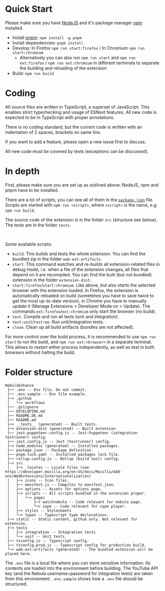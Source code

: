 # Quick Start

Please make sure you have [NodeJS](https://nodejs.org/) and it's package manager [npm](https://www.npmjs.com/) installed.

- Install [pnpm](https://github.com/pnpm/pnpm): `npm install -g pnpm`
- Install dependencies: `pnpm install`
- Develop: In Firefox `npm run start:firefox` / In Chromium `npm run start:chromium`
  - Alternatively you can also run `npm run start` and `npm run ext:firefox` / `npm run ext:chromium` in different terminals to separate the building and reloading of the extension
- Build: `npm run build`


# Coding

All source files are written in TypeScript, a superset of JavaScript. This enables strict typechecking and usage of ESNext features. All new code is expected to be in TypeScript with proper annotations.

There is no coding standard, but the current code is written with an indentation of 2 spaces, brackets on same line.

If you want to add a feature, please open a new issue first to discuss.

All new code must be covered by tests (exceptions can be discussed).


# In depth

First, please make sure you are set up as outlined above: NodeJS, npm and pnpm have to be installed.

There are a lot of scripts, you can see all of them in the [`package.json`](package.json) file. Scripts are started with `npm run <script>`, where `<script>` is the name, e.g. `npm run build`.

The source code of the extension is in the folder `src` (structure see below). The tests are in the folder `tests`.

&nbsp;

Some available scripts:

- `build`. This builds and tests the whole extension. You can find the bundled zip in the folder `web-ext-artifacts`.
- `start`. This command watches and re-builds all extension-related files in debug mode, i.e. when a file of the extension changes, all files that depend on it are recompiled. You can find the built (but not bundled) extension in the folder `extension-dist`.
- `start:firefox`/`start:chromium`. Like above, but also starts the selected browser with the extension loaded. In Firefox, the extension is automatically reloaded on build (sometimes you have to save twice to get the most up-to-date version), in Chrome you have to manually update it (Manage Extensions > Developer Mode on > Update). The commands `ext:firefox`/`ext:chromium` only start the browser (no build).
- `test`. Compile and run all tests (unit and integration).
- `test:unit`/`test:ee`. Run unit/integration tests.
- `clean`. Clean up all build artifacts (bundles are not affected).

For more control over the build process, it is recommended to use `npm run start` to run the build, and `npm run ext:<browser>` in a separate terminal. This allows to restart either process independently, as well as test in both browsers without halting the build.


# Folder structure

```
NebulaEnhance
 ├── .env -- Env file. Do not commit.
 ├── .env.sample -- Env file example.
 ├─> .github
 │   └─> workflows
 ├── .gitignore
 ├── DEVELOPING.md
 ├── README.DE.md
 ├── README.md
 ├─> __tests__ (generated) -- Built tests.
 ├─> extension-dist (generated) -- Built extension.
 ├── jest-puppeteer.config.js -- Jest-Puppeteer (integration testrunner) config.
 ├── jest.config.js -- Jest (testrunner) config.
 ├─> node_modules (generated) -- Installed packages.
 ├── package.json -- Package definition.
 ├── pnpm-lock.yaml -- Installed packages lock file.
 ├── rollup.config.js -- Rollup (build tool) config.
 ├─> src
 │   ├─> _locales -- Locale files (see https://developer.mozilla.org/en-US/docs/Mozilla/Add-ons/WebExtensions/Internationalization)
 │   ├─> icons -- Icon files.
 │   ├── manifest.js -- Compiles to manifest.json.
 │   ├─> options -- Assets for options page.
 │   ├─> scripts -- All scripts bundled in the extension proper.
 │   │   └─> pages
 │   │       ├─> watchnebula -- Code relevant for nebula page.
 │   │       └─> zype -- Code relevant for zype player.
 │   ├─> styles -- Stylesheets
 │   └─> types -- Typescript type declarations.
 ├─> static -- Static content, github only. Not relevant for extension.
 ├─> tests
 │   ├─> integration -- Integration tests
 │   └─> unit -- Unit tests
 ├── tsconfig.js -- Typescript config.
 ├── tsconfig.prod.js -- Typescript config for production build.
 └─> web-ext-artifacts (generated) -- The bundled extension will be placed here.
```

The `.env` file is a local file where you can store sensitive information. Its contents are loaded into the environment before building. The YouTube API key (and the Nebula username+password for integration tests) are taken from this environment. `.env.sample` shows how a `.env` file should be structured.